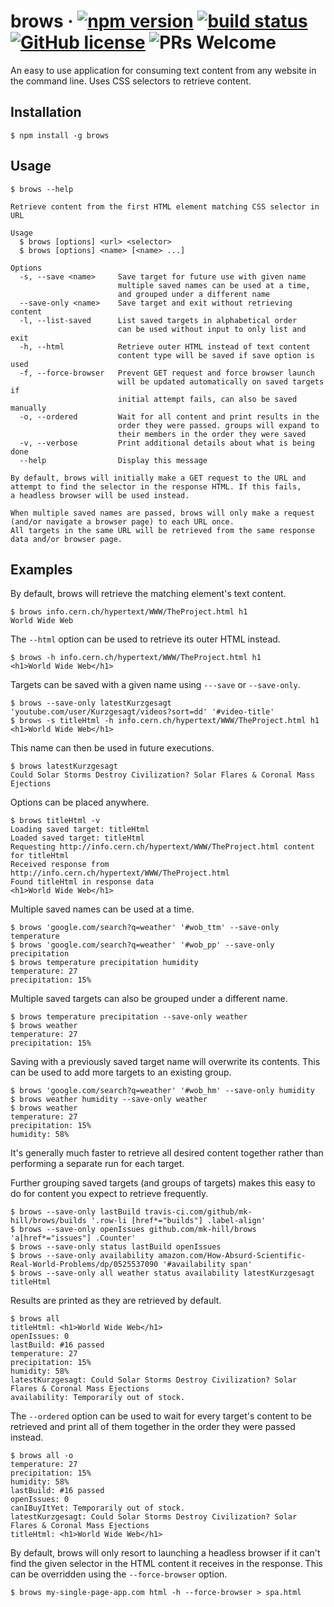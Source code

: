 # brows &middot; [![npm version](https://img.shields.io/npm/v/brows.svg?style=flat-square)](https://www.npmjs.org/package/brows) [![build status](https://img.shields.io/travis/mk-hill/brows/master.svg?style=flat-square)](https://travis-ci.org/mk-hill/brows) [![GitHub license](https://img.shields.io/badge/license-MIT-brightgreen.svg?style=flat-square)](https://github.com/mk-hill/brows/blob/master/LICENSE) ![PRs Welcome](https://img.shields.io/badge/PRs-welcome-brightgreen.svg?style=flat-square)

An easy to use application for consuming text content from any website in the command line. Uses CSS selectors to retrieve content.

## Installation

```console
$ npm install -g brows
```

## Usage

```console
$ brows --help

Retrieve content from the first HTML element matching CSS selector in URL

Usage
  $ brows [options] <url> <selector>
  $ brows [options] <name> [<name> ...]

Options
  -s, --save <name>     Save target for future use with given name
                        multiple saved names can be used at a time,
                        and grouped under a different name
  --save-only <name>    Save target and exit without retrieving content
  -l, --list-saved      List saved targets in alphabetical order
                        can be used without input to only list and exit
  -h, --html            Retrieve outer HTML instead of text content
                        content type will be saved if save option is used
  -f, --force-browser   Prevent GET request and force browser launch
                        will be updated automatically on saved targets if
                        initial attempt fails, can also be saved manually
  -o, --ordered         Wait for all content and print results in the
                        order they were passed. groups will expand to
                        their members in the order they were saved
  -v, --verbose         Print additional details about what is being done
  --help                Display this message

By default, brows will initially make a GET request to the URL and
attempt to find the selector in the response HTML. If this fails,
a headless browser will be used instead.

When multiple saved names are passed, brows will only make a request
(and/or navigate a browser page) to each URL once.
All targets in the same URL will be retrieved from the same response
data and/or browser page.
```

## Examples

By default, brows will retrieve the matching element's text content.

```console
$ brows info.cern.ch/hypertext/WWW/TheProject.html h1
World Wide Web
```

The `--html` option can be used to retrieve its outer HTML instead.

```console
$ brows -h info.cern.ch/hypertext/WWW/TheProject.html h1
<h1>World Wide Web</h1>
```

Targets can be saved with a given name using `---save` or `--save-only`.

```console
$ brows --save-only latestKurzgesagt 'youtube.com/user/Kurzgesagt/videos?sort=dd' '#video-title'
$ brows -s titleHtml -h info.cern.ch/hypertext/WWW/TheProject.html h1
<h1>World Wide Web</h1>
```

This name can then be used in future executions.

```console
$ brows latestKurzgesagt
Could Solar Storms Destroy Civilization? Solar Flares & Coronal Mass Ejections
```

Options can be placed anywhere.

```console
$ brows titleHtml -v
Loading saved target: titleHtml
Loaded saved target: titleHtml
Requesting http://info.cern.ch/hypertext/WWW/TheProject.html content for titleHtml
Received response from http://info.cern.ch/hypertext/WWW/TheProject.html
Found titleHtml in response data
<h1>World Wide Web</h1>
```

Multiple saved names can be used at a time.

```console
$ brows 'google.com/search?q=weather' '#wob_ttm' --save-only temperature
$ brows 'google.com/search?q=weather' '#wob_pp' --save-only precipitation
$ brows temperature precipitation humidity
temperature: 27
precipitation: 15%
```

Multiple saved targets can also be grouped under a different name.

```console
$ brows temperature precipitation --save-only weather
$ brows weather
temperature: 27
precipitation: 15%
```

Saving with a previously saved target name will overwrite its contents. This can be used to add more targets to an existing group.

```console
$ brows 'google.com/search?q=weather' '#wob_hm' --save-only humidity
$ brows weather humidity --save-only weather
$ brows weather
temperature: 27
precipitation: 15%
humidity: 58%
```

It's generally much faster to retrieve all desired content together rather than performing a separate run for each target.

Further grouping saved targets (and groups of targets) makes this easy to do for content you expect to retrieve frequently.

```console
$ brows --save-only lastBuild travis-ci.com/github/mk-hill/brows/builds '.row-li [href*="builds"] .label-align'
$ brows --save-only openIssues github.com/mk-hill/brows 'a[href*="issues"] .Counter'
$ brows --save-only status lastBuild openIssues
$ brows --save-only availability amazon.com/How-Absurd-Scientific-Real-World-Problems/dp/0525537090 '#availability span'
$ brows --save-only all weather status availability latestKurzgesagt titleHtml
```

Results are printed as they are retrieved by default.

```console
$ brows all
titleHtml: <h1>World Wide Web</h1>
openIssues: 0
lastBuild: #16 passed
temperature: 27
precipitation: 15%
humidity: 58%
latestKurzgesagt: Could Solar Storms Destroy Civilization? Solar Flares & Coronal Mass Ejections
availability: Temporarily out of stock.
```

The `--ordered` option can be used to wait for every target's content to be retrieved and print all of them together in the order they were passed instead.

```console
$ brows all -o
temperature: 27
precipitation: 15%
humidity: 58%
lastBuild: #16 passed
openIssues: 0
canIBuyItYet: Temporarily out of stock.
latestKurzgesagt: Could Solar Storms Destroy Civilization? Solar Flares & Coronal Mass Ejections
titleHtml: <h1>World Wide Web</h1>

```

By default, brows will only resort to launching a headless browser if it can't find the given selector in the HTML content it receives in the response. This can be overridden using the `--force-browser` option.

```console
$ brows my-single-page-app.com html -h --force-browser > spa.html
```
